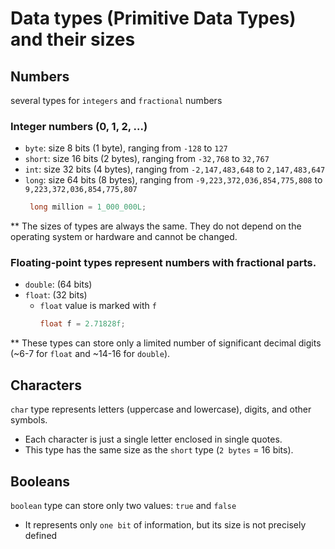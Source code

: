 # Data types (Primitive Data Types) and their sizes

## Numbers
several types for `integers` and `fractional` numbers

### Integer numbers (0, 1, 2, ...)
* `byte`: size 8 bits (1 byte), ranging from `-128` to `127`
* `short`: size 16 bits (2 bytes), ranging from `-32,768` to `32,767`
* `int`: size 32 bits (4 bytes), ranging from `-2,147,483,648` to `2,147,483,647`
* `long`: size 64 bits (8 bytes), ranging from `-9,223,372,036,854,775,808` to `9,223,372,036,854,775,807`
    ```java
     long million = 1_000_000L;
    ```

** The sizes of types are always the same. 
They do not depend on the operating system or hardware and cannot be changed.

### Floating-point types represent numbers with fractional parts. 
* `double`: (64 bits)
* `float`: (32 bits)
  * `float` value is marked with `f`
    ```java
    float f = 2.71828f;
    ```

** These types can store only a limited number of significant decimal digits (~6-7 for `float` and ~14-16 for `double`).

## Characters

`char` type represents letters (uppercase and lowercase), digits, and other symbols. 
* Each character is just a single letter enclosed in single quotes. 
* This type has the same size as the `short` type (`2 bytes` = 16 bits).

## Booleans

`boolean` type can store only two values: `true` and `false`
* It represents only `one bit` of information, but its size is not precisely defined